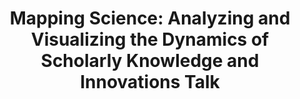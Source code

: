 ---
dateStart: 2007-02-13
dateEnd: 2007-02-13
title: "Mapping Science: Analyzing and Visualizing the Dynamics of Scholarly Knowledge and Innovations Talk"
venue: "National Institute of Science and Technology Policy (NISTEP)"
organizer: "Katy Börner"
credit:
city: Tokyo
state:
country: Japan
pdfLink:
venueImages:
---